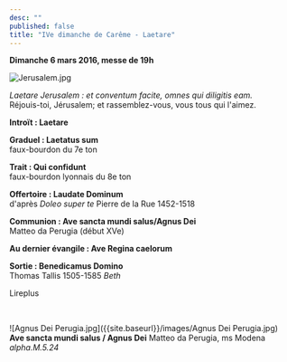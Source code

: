 ```yaml
---
desc: ""
published: false
title: "IVe dimanche de Carême - Laetare"
---
```


**Dimanche 6 mars 2016, messe de 19h**

![Jerusalem.jpg]({{site.baseurl}}/images/Jerusalem.jpg)


*Laetare Jerusalem : et conventum facite, omnes qui diligitis eam.*  
Réjouis-toi, Jérusalem; et rassemblez-vous, vous tous qui l'aimez.

**Introït : Laetare**

**Graduel : Laetatus sum**  
faux-bourdon du 7e ton

**Trait : Qui confidunt**  
faux-bourdon lyonnais du 8e ton

**Offertoire : Laudate Dominum**  
d'après *Doleo super te* Pierre de la Rue 1452-1518

**Communion : Ave sancta mundi salus/Agnus Dei**  
Matteo da Perugia (début XVe)

**Au dernier évangile : Ave Regina caelorum**  

**Sortie : Benedicamus Domino**  
Thomas Tallis 1505-1585 *Beth*

Lireplus

&nbsp;

![Agnus Dei Perugia.jpg]({{site.baseurl}}/images/Agnus Dei Perugia.jpg)
**Ave sancta mundi salus / Agnus Dei** Matteo da Perugia, ms Modena *alpha.M.5.24*